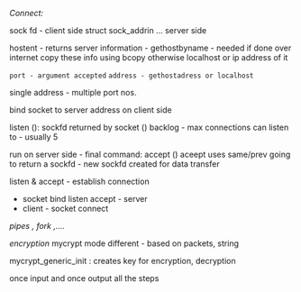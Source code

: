 *Connect:*

sock fd - client side
struct sock_addrin  ... server side

hostent - returns server information - gethostbyname - needed if done over internet
copy these info using bcopy
otherwise localhost or ip address of it

`port - argument accepted`
`address - gethostadress or localhost`

single address - multiple port nos.

bind socket to server address on client side

listen (): sockfd returned by socket ()
  backlog - max connections can listen to - usually 5


run on server side - final command: accept ()
aceept uses same/prev
    going to return a sockfd - new sockfd created for data transfer



listen & accept - establish connection

- socket bind listen accept - server
- client - socket connect


*pipes , fork ,....*

*encryption*
mycrypt
mode different - based on packets, string

mycrypt_generic_init : creates key for encryption, decryption


once input and once output all the steps
